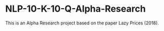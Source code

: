 # NLP-10-K-10-Q-Alpha-Research
This is an Alpha Research project based on the paper Lazy Prices (2018).